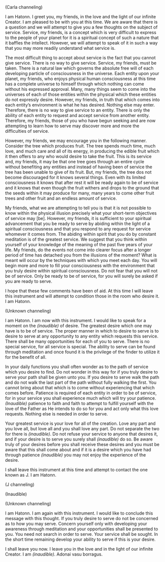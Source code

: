 <p class="channel-type">(Carla channeling)</p>
<p>I am Hatonn. I greet you, my friends, in the love and the light of our infinite Creator. I am pleased to be with you at this time. We are aware that there is a question and we will attempt to give you a few thoughts on the subject of service. Service, my friends, is a concept which is very difficult to express to the people of your planet for it is a spiritual concept of such a nature that it baffles the intellect. However, we will attempt to speak of it in such a way that you may more readily understand what service is.</p>
<p>The most difficult thing to accept about service is the fact that you cannot give service. There is no way to give service. Service, my friends, must be taken. There is a natural law which governs the absolute free will of each developing particle of consciousness in the universe. Each entity upon your planet, my friends, who enjoys physical human consciousness at this time has a complete universe to himself through which nothing can come without his expressed approval. Many, many things seem to come into the universes of each of those entities within the physical which these entities do not expressly desire. However, my friends, in truth that which comes into each entity’s environment is what he has desired. Nothing else may enter. Therefore, there is no way to give service to an entity. There is only the ability of each entity to request and accept service from another entity. Therefore, my friends, those of you who have begun seeking and are now attempting to learn how to serve may discover more and more the difficulties of service.</p>
<p>However, my friends, we may encourage you in the following manner. Consider the tree which produces fruit. The tree spends much time, much love, and much care and all of its energy, in producing the edible fruit which it then offers to any who would desire to take the fruit. This is its service and, my friends, it may be that one tree goes through an entire cycle without benefiting any entities and instead of having been of service the tree has been unable to give of its fruit. But, my friends, the tree dos not become discouraged for it knows several things. Even with its limited consciousness it knows that after rest it will be ready again to be of service and it knows that even though the fruit withers and drops to the ground that the seeds within it may produce for many, many years to come other fruit trees and other fruit and an endless amount of service.</p>
<p>My friends, what we are attempting to tell you is that it is not possible to know within the physical illusion precisely what your short-term objectives of service may [be]. However, my friends, it is sufficient to your spiritual advancement that you be ready to serve by abiding within the light of a spiritual consciousness and that you respond to any request for service whomever it comes from. The abiding within spirit that you do by constant meditation is of the greatest service. We suggest that you think within yourself of your knowledge of the meaning of the past five years of your life. My friends, do the events not come into clearer focus after a longer period of time has detached you from the illusions of the moment? What is meant will occur by the techniques with which you meet each day. You will begin more and more to fill your consciousness with the environment that you truly desire within spiritual consciousness. Do not fear that you will not be of service. Only be ready to be of service, for you will surely be asked if you are ready to serve.</p>
<p>I hope that these few comments have been of aid. At this time I will leave this instrument and will attempt to condition those in the room who desire it. I am Hatonn.</p>
<p class="channel-type">(Unknown channeling)</p>
<p>I am Hatonn. I am now with this instrument. I would like to speak for a moment on the <em>(inaudible)</em> of desire. The greatest desire which one may have is to be of service. The proper manner in which to desire to serve is to desire to serve at any opportunity to any entity which requests this service. There shall be many opportunities for each of you to serve. There is no special service, for all service is special. The ability to serve can be found through meditation and once found it is the privilege of the finder to utilize it for the benefit of all.</p>
<p>In your daily functions you shall often wonder as to the path of service which you desire to find. Do not wonder in this way for if you truly desire to serve your path shall be given unto you. If you desire to serve walk the path and do not walk the last part of the path without fully walking the first. You cannot bring about that which is to come without experiencing that which comes before. Patience is required of each entity in order to be of service, for in your service you shall experience much which will try your patience. <em>(Inaudible)</em> patience to faith and faith to attempt to fulfill yourself with the love of the Father as He intends to do so for you and act only what this love requests. Nothing else is needed in order to serve.</p>
<p>Your greatest service is your love for all of the creation. Love any part and you love all, but love all and you shall love any part. Do not separate the two for there is <em>(inaudible)</em>. Do not refuse your service to anyone that desires it, and if your desire is to serve you surely shall <em>(inaudible)</em> do so. Be aware truly of your desires before you shall receive these desires and you must be aware that this shall come about and if it is a desire which you have had through patience <em>(inaudible)</em> you may not enjoy the experience of the desire.</p>
<p>I shall leave this instrument at this time and attempt to contact the one known as J. I am Hatonn.</p>
<p class="channel-type">(J channeling)</p>
<p class="comment">(Inaudible)</p>
<p class="channel-type">(Unknown channeling)</p>
<p>I am Hatonn. I am again with this instrument. I would like to conclude this message with this thought. If you truly desire to serve do not be concerned as to how you may serve. Concern yourself only with developing your awareness through meditation and your opportunities shall be presented to you. You need not search in order to serve. Your service shall be sought. In the short time remaining develop your ability to serve if this is your desire.</p>
<p>I shall leave you now. I leave you in the love and in the light of our infinite Creator. I am <em>(inaudible)</em>. Adonai vasu borragus.</p>